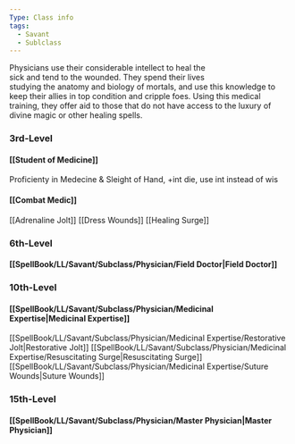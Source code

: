 ```yaml
---
Type: Class info
tags:
  - Savant
  - Sublclass
---
```

Physicians use their considerable intellect to heal the  
sick and tend to the wounded. They spend their lives  
studying the anatomy and biology of mortals, and use this knowledge to keep their allies in top condition and cripple foes. Using this medical training, they offer aid to those that do not have access to the luxury of divine magic or other healing spells.

### 3rd-Level
#### [[Student of Medicine]]
Proficienty in Medecine & Sleight of Hand, +int die, use int instead of wis
#### [[Combat Medic]]
[[Adrenaline Jolt]]
[[Dress Wounds]]
[[Healing Surge]]

### 6th-Level
#### [[SpellBook/LL/Savant/Subclass/Physician/Field Doctor|Field Doctor]]

### 10th-Level
#### [[SpellBook/LL/Savant/Subclass/Physician/Medicinal Expertise|Medicinal Expertise]]
[[SpellBook/LL/Savant/Subclass/Physician/Medicinal Expertise/Restorative Jolt|Restorative Jolt]]
[[SpellBook/LL/Savant/Subclass/Physician/Medicinal Expertise/Resuscitating Surge|Resuscitating Surge]]
[[SpellBook/LL/Savant/Subclass/Physician/Medicinal Expertise/Suture Wounds|Suture Wounds]]

### 15th-Level
#### [[SpellBook/LL/Savant/Subclass/Physician/Master Physician|Master Physician]]
